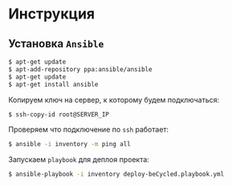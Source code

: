 # Инструкция

## Установка `Ansible`

```bash
$ apt-get update
$ apt-add-repository ppa:ansible/ansible
$ apt-get update
$ apt-get install ansible
```

Копируем ключ на сервер, к которому будем подключаться:

```bash
$ ssh-copy-id root@SERVER_IP
```

Проверяем что подключение по `ssh` работает:

```bash
$ ansible -i inventory -m ping all
```

Запускаем `playbook` для деплоя проекта:

```bash
$ ansible-playbook -i inventory deploy-beCycled.playbook.yml
```
